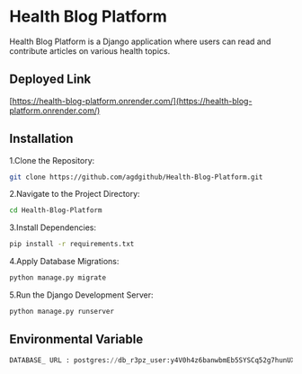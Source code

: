 # Health Blog Platform

Health Blog Platform is a Django application where users can read and contribute articles on various health topics. 

## Deployed Link
[https://health-blog-platform.onrender.com/](https://health-blog-platform.onrender.com/) 

## Installation

1.Clone the Repository:
```bash
git clone https://github.com/agdgithub/Health-Blog-Platform.git
```

2.Navigate to the Project Directory:
```bash
cd Health-Blog-Platform
```

3.Install Dependencies:
```bash
pip install -r requirements.txt
```

4.Apply Database Migrations:
```bash
python manage.py migrate
```

5.Run the Django Development Server:
```bash
python manage.py runserver
```




## Environmental Variable

```python
DATABASE_ URL : postgres://db_r3pz_user:y4V0h4z6banwbmEb5SYSCq52g7hunUX5@dpg-cp04n8a1hbls73e42mgg-a.oregon-postgres.render.com/db_r3pz
